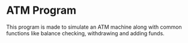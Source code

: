 # ATM Program

This program is made to simulate an ATM machine along with common functions like balance checking, withdrawing and adding funds.
